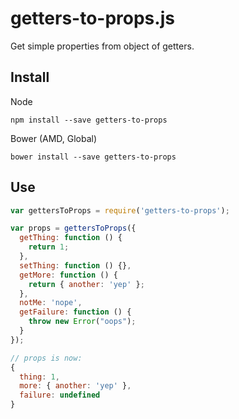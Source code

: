 # getters-to-props.js

Get simple properties from object of getters.

## Install

Node
```
npm install --save getters-to-props
```

Bower (AMD, Global)
```
bower install --save getters-to-props
```

## Use

```js
var gettersToProps = require('getters-to-props');

var props = gettersToProps({
  getThing: function () {
    return 1;
  },
  setThing: function () {},
  getMore: function () {
    return { another: 'yep' };
  },
  notMe: 'nope',
  getFailure: function () {
    throw new Error("oops");
  }
});

// props is now:
{
  thing: 1,
  more: { another: 'yep' },
  failure: undefined
}
```
